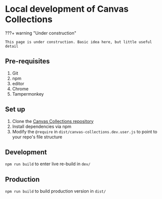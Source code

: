 # Local development of Canvas Collections

???+ warning "Under construction"

	This page is under construction. Basic idea here, but little useful detail

## Pre-requisites

1. Git
2. npm
3. editor
4. Chrome
5. Tampermonkey

## Set up

1. Clone the [Canvas Collections repository](https://github.com/djplaner/canvas-collections)
2. Install dependencies via npm
4. Modify the `@require` in `dist/canvas-collections.dev.user.js` to point to your repo's file structure



## Development

`npm run build` to enter live re-build in `dev/`

## Production

`npm run build` to build production version in `dist/`